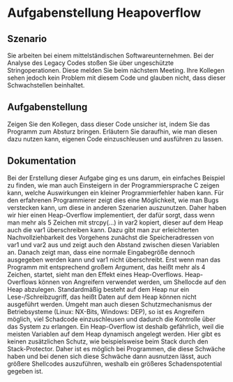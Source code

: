 # Aufgabenstellung Heapoverflow
## Szenario

Sie arbeiten bei einem mittelständischen Softwareunternehmen. Bei der Analyse
des Legacy Codes stoßen Sie über ungeschützte Stringoperationen. Diese melden
Sie beim nächstem Meeting. Ihre Kollegen sehen jedoch kein Problem mit diesem
Code und glauben nicht, dass dieser Schwachstellen beinhaltet.

## Aufgabenstellung

Zeigen Sie den Kollegen, dass dieser Code unsicher ist, indem Sie das Programm
zum Absturz bringen. Erläutern Sie daraufhin, wie man diesen dazu nutzen kann,
eigenen Code einzuschleusen und ausführen zu lassen.

## Dokumentation

Bei der Erstellung dieser Aufgabe ging es uns darum, ein einfaches Beispiel zu
finden, wie man auch Einsteigern in der Programmiersprache C zeigen kann,
welche Auswirkungen ein kleiner Programmierfehler haben kann. Für den
erfahrenen Programmierer zeigt dies eine Möglichkeit, wie man Bugs verstecken
kann, um diese in anderen Szenarien auszunutzen. Daher haben wir hier einen
Heap-Overflow implementiert, der dafür sorgt, dass wenn man mehr als 5 Zeichen
mit strcpy(...) in var2 kopiert, dieser auf dem Heap auch die var1
überschreiben kann. Dazu gibt man zur erleichterten Nachvollziehbarkeit des
Vorgehens zunächst die Speicheradressen von var1 und var2 aus und zeigt auch
den Abstand zwischen diesen Variablen an. Danach zeigt man, dass eine normale
Eingabegröße dennoch ausgegeben werden kann und var1 nicht überschreibt. Erst
wenn man das Programm mit entsprechend großem Argument, das heißt mehr als 4
Zeichen, startet, sieht man den Effekt eines Heap-Overflows. Heap-Overflows
können von Angreifern verwendet werden, um Shellocde auf den Heap abzulegen.
Standardmäßig besteht auf dem Heap nur ein Lese-/Schreibzugriff, das heißt
Daten auf dem Heap können nicht ausgeführt werden. Umgeht man auch diesen
Schutzmechanismus der Betriebsysteme (Linux: NX-Bits, Windows: DEP), so ist es
Angreifern möglich, viel Schadcode einzuschleusen und dadurch die Kontrolle
über das System zu erlangen. Ein Heap-Overflow ist deshalb gefährlich, weil die
meisten Variablen auf dem Heap dynamisch angelegt werden. Hier gibt es keinen
zusätzlichen Schutz, wie beispielsweise beim Stack durch den Stack-Protector.
Daher ist es möglich bei Programmen, die diese Schwäche haben und bei denen
sich diese Schwäche dann ausnutzen lässt, auch größere Shellcodes auszuführen,
weshalb ein größeres Schadenspotential gegeben ist.
